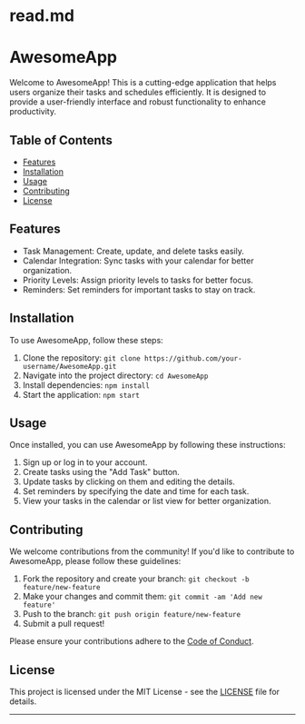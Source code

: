# read.md
# AwesomeApp

Welcome to AwesomeApp! This is a cutting-edge application that helps users organize their tasks and schedules efficiently. It is designed to provide a user-friendly interface and robust functionality to enhance productivity.

## Table of Contents

- [Features](#features)
- [Installation](#installation)
- [Usage](#usage)
- [Contributing](#contributing)
- [License](#license)

## Features

- Task Management: Create, update, and delete tasks easily.
- Calendar Integration: Sync tasks with your calendar for better organization.
- Priority Levels: Assign priority levels to tasks for better focus.
- Reminders: Set reminders for important tasks to stay on track.

## Installation

To use AwesomeApp, follow these steps:

1. Clone the repository: `git clone https://github.com/your-username/AwesomeApp.git`
2. Navigate into the project directory: `cd AwesomeApp`
3. Install dependencies: `npm install`
4. Start the application: `npm start`

## Usage

Once installed, you can use AwesomeApp by following these instructions:

1. Sign up or log in to your account.
2. Create tasks using the "Add Task" button.
3. Update tasks by clicking on them and editing the details.
4. Set reminders by specifying the date and time for each task.
5. View your tasks in the calendar or list view for better organization.

## Contributing

We welcome contributions from the community! If you'd like to contribute to AwesomeApp, please follow these guidelines:

1. Fork the repository and create your branch: `git checkout -b feature/new-feature`
2. Make your changes and commit them: `git commit -am 'Add new feature'`
3. Push to the branch: `git push origin feature/new-feature`
4. Submit a pull request!

Please ensure your contributions adhere to the [Code of Conduct](CODE_OF_CONDUCT.md).

## License

This project is licensed under the MIT License - see the [LICENSE](LICENSE) file for details.

---

